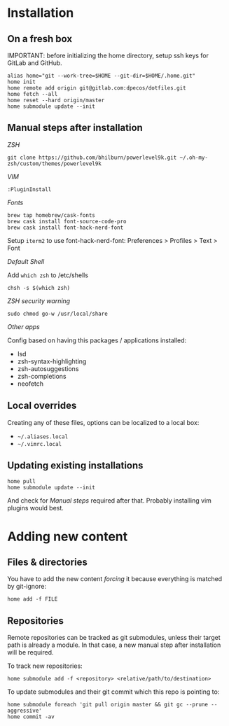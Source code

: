 # Installation

## On a fresh box

IMPORTANT: before initializing the home directory, setup ssh keys for GitLab and GitHub.

    alias home="git --work-tree=$HOME --git-dir=$HOME/.home.git"
    home init
    home remote add origin git@gitlab.com:dpecos/dotfiles.git
    home fetch --all
    home reset --hard origin/master
    home submodule update --init

## Manual steps after installation

*ZSH*

    git clone https://github.com/bhilburn/powerlevel9k.git ~/.oh-my-zsh/custom/themes/powerlevel9k


*VIM*

    :PluginInstall

*Fonts*

    brew tap homebrew/cask-fonts
    brew cask install font-source-code-pro
    brew cask install font-hack-nerd-font

Setup `iterm2` to use font-hack-nerd-font: Preferences > Profiles > Text > Font

*Default Shell*

Add `which zsh` to /etc/shells

    chsh -s $(which zsh)

*ZSH security warning*

    sudo chmod go-w /usr/local/share 

*Other apps*

Config based on having this packages / applications installed:

- lsd
- zsh-syntax-highlighting
- zsh-autosuggestions
- zsh-completions
- neofetch

## Local overrides

Creating any of these files, options can be localized to a local box:

- `~/.aliases.local`
- `~/.vimrc.local`

## Updating existing installations

    home pull
    home submodule update --init

And check for *Manual steps* required after that. Probably installing vim plugins would best.

# Adding new content

## Files & directories

You have to add the new content *forcing* it because everything is matched by git-ignore:

    home add -f FILE

## Repositories

Remote repositories can be tracked as git submodules, unless their target path is already a module. In that case, a new manual step after installation will be required.

To track new repositories:

    home submodule add -f <repository> <relative/path/to/destination>

To update submodules and their git commit which this repo is pointing to:

    home submodule foreach 'git pull origin master && git gc --prune --aggressive'
    home commit -av





